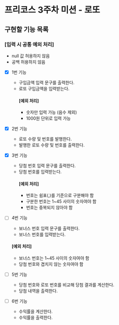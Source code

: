 # 프리코스 3주차 미션 - 로또

## 구현할 기능 목록

### [입력 시 공통 예외 처리]
- null 값 허용하지 않음
- 공백 허용하지 않음


- [x] 1번 기능
  - 구입금액 입력 문구를 출력한다.
  - 로또 구입금액을 입력받는다.
    #### [예외 처리]
    - 숫자만 입력 가능 (음수 제외)
    - 1000원 단위로 입력 가능


- [x] 2번 기능
  - 로또 수량 및 번호를 발행한다.
  - 발행한 로또 수량 및 번호를 출력한다.

  
-[x] 3번 기능
  - 당첨 번호 입력 문구를 출력한다.
  - 당첨 번호를 입력받는다.
    #### [예외 처리]
    - 번호는 쉼표(,)를 기준으로 구분해야 함
    - 구분한 번호는 1~45 사이의 숫자여야 함
    - 번호는 중복되지 않아야 함


-[ ] 4번 기능
  - 보너스 번호 입력 문구를 출력한다.
  - 보너스 번호를 입력받는다.
  #### [예외 처리]
  - 보너스 번호는 1~45 사이의 숫자여야 함
  - 당첨 번호와 겹치지 않는 숫자여야 함


-[ ] 5번 기능
  - 당첨 번호와 로또 번호를 비교해 당첨 결과를 계산한다.
  - 당첨 내역을 출력한다.


-[ ] 6번 기능
  - 수익률을 계산한다.
  - 수익률을 출력한다.